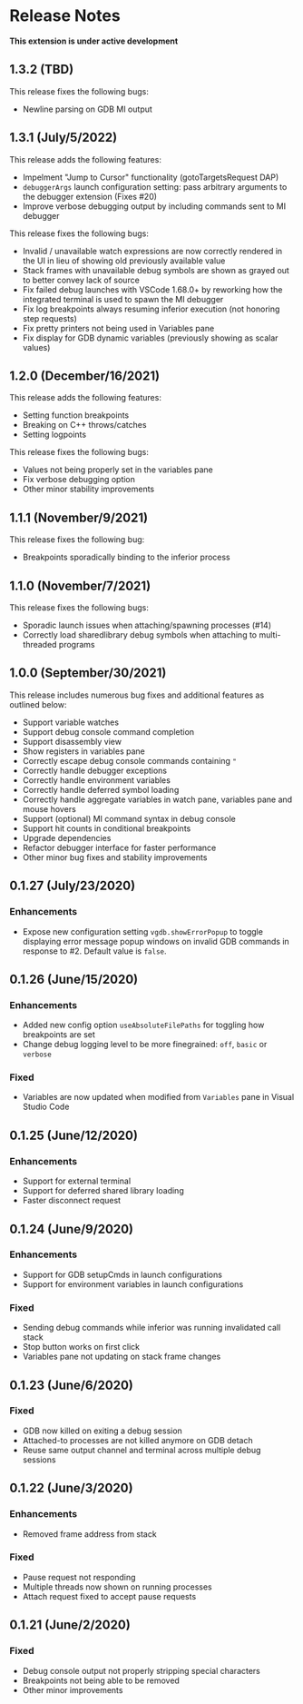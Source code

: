 # Release Notes
**This extension is under active development**

## 1.3.2 (TBD)

This release fixes the following bugs:

- Newline parsing on GDB MI output

## 1.3.1 (July/5/2022)

This release adds the following features:

- Impelment "Jump to Cursor" functionality (gotoTargetsRequest DAP)
- `debuggerArgs` launch configuration setting: pass arbitrary arguments to the debugger extension (Fixes #20)
- Improve verbose debugging output by including commands sent to MI debugger

This release fixes the following bugs:

- Invalid / unavailable watch expressions are now correctly rendered in the UI in lieu of showing old previously available value
- Stack frames with unavailable debug symbols are shown as grayed out to better convey lack of source
- Fix failed debug launches with VSCode 1.68.0+ by reworking how the integrated terminal is used to spawn the MI debugger
- Fix log breakpoints always resuming inferior execution (not honoring step requests)
- Fix pretty printers not being used in Variables pane
- Fix display for GDB dynamic variables (previously showing as scalar values)

## 1.2.0 (December/16/2021)

This release adds the following features:

- Setting function breakpoints
- Breaking on C++ throws/catches
- Setting logpoints

This release fixes the following bugs:

- Values not being properly set in the variables pane
- Fix verbose debugging option
- Other minor stability improvements

## 1.1.1 (November/9/2021)

This release fixes the following bug:

- Breakpoints sporadically binding to the inferior process
## 1.1.0 (November/7/2021)

This release fixes the following bugs:

- Sporadic launch issues when attaching/spawning processes (#14)
- Correctly load sharedlibrary debug symbols when attaching to multi-threaded programs

## 1.0.0 (September/30/2021)

This release includes numerous bug fixes and additional features as outlined below:

- Support variable watches
- Support debug console command completion
- Support disassembly view
- Show registers in variables pane
- Correctly escape debug console commands containing `"`
- Correctly handle debugger exceptions
- Correctly handle environment variables
- Correctly handle deferred symbol loading
- Correctly handle aggregate variables in watch pane, variables pane and mouse hovers
- Support (optional) MI command syntax in debug console
- Support hit counts in conditional breakpoints
- Upgrade dependencies
- Refactor debugger interface for faster performance
- Other minor bug fixes and stability improvements

## 0.1.27 (July/23/2020)

### Enhancements
- Expose new configuration setting `vgdb.showErrorPopup` to toggle displaying error message popup windows on invalid GDB commands in response to #2. Default value is `false`.

## 0.1.26 (June/15/2020)

### Enhancements
- Added new config option `useAbsoluteFilePaths` for toggling how breakpoints are set
- Change debug logging level to be more finegrained: `off`, `basic` or `verbose`

### Fixed
- Variables are now updated when modified from `Variables` pane in Visual Studio Code

## 0.1.25 (June/12/2020)

### Enhancements
- Support for external terminal
- Support for deferred shared library loading
- Faster disconnect request

## 0.1.24 (June/9/2020)

### Enhancements
- Support for GDB setupCmds in launch configurations
- Support for environment variables in launch configurations

### Fixed
- Sending debug commands while inferior was running invalidated call stack
- Stop button works on first click
- Variables pane not updating on stack frame changes

## 0.1.23 (June/6/2020)

### Fixed
- GDB now killed on exiting a debug session
- Attached-to processes are not killed anymore on GDB detach
- Reuse same output channel and terminal across multiple debug sessions

## 0.1.22 (June/3/2020)

### Enhancements
- Removed frame address from stack

### Fixed
- Pause request not responding
- Multiple threads now shown on running processes
- Attach request fixed to accept pause requests

## 0.1.21 (June/2/2020)

### Fixed
- Debug console output not properly stripping special characters
- Breakpoints not being able to be removed
- Other minor improvements